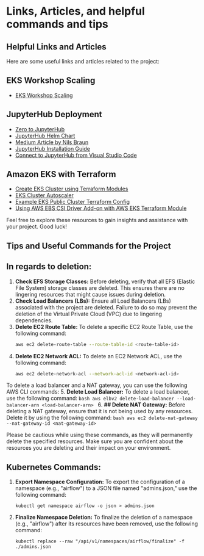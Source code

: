 # Links, Articles, and helpful commands and tips

## Helpful Links and Articles

Here are some useful links and articles related to the project:

## EKS Workshop Scaling
- [EKS Workshop Scaling](https://archive.eksworkshop.com/beginner/080_scaling/deploy_ca/)

## JupyterHub Deployment
- [Zero to JupyterHub](https://github.com/jupyterhub/zero-to-jupyterhub-k8s)
- [JupyterHub Helm Chart](https://hub.jupyter.org/helm-chart/)
- [Medium Article by Nils Braun](https://nils-braun.medium.com/deploying-a-free-multi-user-browser-only-ide-in-just-a-few-minutes-d891f803224b)
- [JupyterHub Installation Guide](https://z2jh.jupyter.org/en/latest/jupyterhub/installation.html)
- [Connect to JupyterHub from Visual Studio Code](https://blog.jupyter.org/connect-to-a-jupyterhub-from-visual-studio-code-ed7ed3a31bcb)

## Amazon EKS with Terraform
- [Create EKS Cluster using Terraform Modules](https://antonputra.com/amazon/create-eks-cluster-using-terraform-modules/#add-iam-user-role-to-eks)
- [EKS Cluster Autoscaler](https://letsmake.cloud/eks-cluster-autoscaler)
- [Example EKS Public Cluster Terraform Config](https://github.com/jenkins-infra/aws/blob/27d4f746748edcdb3ba49643cae3d2d329fb3153/eks-public-cluster.tf#L37-L42)
- [Using AWS EBS CSI Driver Add-on with AWS EKS Terraform Module](https://stackoverflow.com/questions/74648632/how-do-i-use-the-aws-ebs-csi-driver-addon-when-using-the-aws-eks-terraform-modul)

Feel free to explore these resources to gain insights and assistance with your project. Good luck!


## Tips and Useful Commands for the Project

## In regards to deletion:

1. **Check EFS Storage Classes:**
   Before deleting, verify that all EFS (Elastic File System) storage classes are deleted. This ensures there are no lingering resources that might cause issues during deletion.
2. **Check Load Balancers (LBs):**
   Ensure all Load Balancers (LBs) associated with the project are deleted. Failure to do so may prevent the deletion of the Virtual Private Cloud (VPC) due to lingering dependencies.
3. **Delete EC2 Route Table:**
   To delete a specific EC2 Route Table, use the following command:
   ```bash
   aws ec2 delete-route-table --route-table-id <route-table-id>
   ```
4. **Delete EC2 Network ACL:**
   To delete an EC2 Network ACL, use the following command:
   ```bash
   aws ec2 delete-network-acl --network-acl-id <network-acl-id>
   ```
To delete a load balancer and a NAT gateway, you can use the following AWS CLI commands:
5. **Delete Load Balancer:**
    To delete a load balancer, use the following command:
    ```bash
    aws elbv2 delete-load-balancer --load-balancer-arn <load-balancer-arn>
    ```
6. **## Delete NAT Gateway:**
    Before deleting a NAT gateway, ensure that it is not being used by any resources. Delete it by using the following command:
    ```bash
    aws ec2 delete-nat-gateway --nat-gateway-id <nat-gateway-id>
    ```

Please be cautious while using these commands, as they will permanently delete the specified resources. Make sure you are confident about the resources you are deleting and their impact on your environment.

## Kubernetes Commands:

1. **Export Namespace Configuration:**
   To export the configuration of a namespace (e.g., "airflow") to a JSON file named "admins.json," use the following command:
   ```
   kubectl get namespace airflow -o json > admins.json
   ```
2. **Finalize Namespace Deletion:**
   To finalize the deletion of a namespace (e.g., "airflow") after its resources have been removed, use the following command:
   ```
   kubectl replace --raw "/api/v1/namespaces/airflow/finalize" -f ./admins.json
   ```

